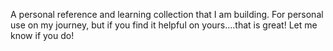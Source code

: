 A personal reference and learning collection that I am building. For personal use on my journey, but if you find it helpful on yours....that is great! Let me know if you do!
